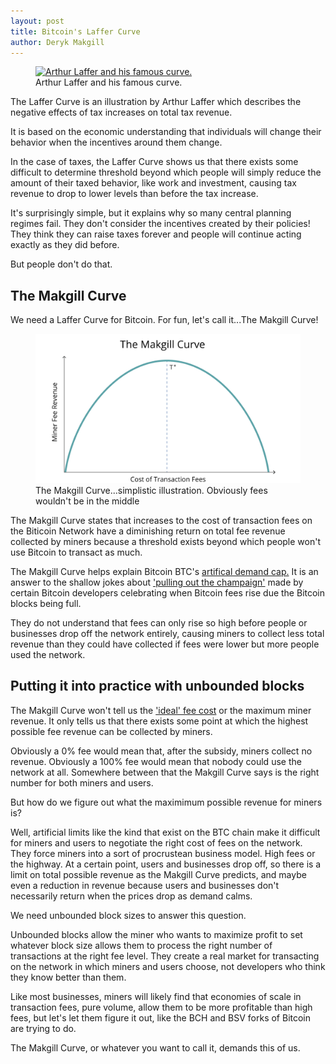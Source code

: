 ```yaml
---
layout: post
title: Bitcoin's Laffer Curve
author: Deryk Makgill
---
```




<figure class="side">
  <a href="https://snbchf.com/wp-content/uploads/2017/01/Laffer-and-the-curve-1024x751.jpg" target="_blank">
    <img src="https://snbchf.com/wp-content/uploads/2017/01/Laffer-and-the-curve-1024x751.jpg" alt="Arthur Laffer and his famous curve." loading="lazy">
  </a>
  <figcaption>
    Arthur Laffer and his famous curve.
    
    
  </figcaption>
</figure>



The Laffer Curve is an illustration by Arthur Laffer which describes the negative effects of tax increases on total tax revenue.

It is based on the economic understanding that individuals will change their behavior when the incentives around them change. 

In the case of taxes, the Laffer Curve shows us that there exists some difficult to determine threshold beyond which people will simply reduce the amount of their taxed behavior, like work and investment, causing tax revenue to drop to lower levels than before the tax increase.

It's surprisingly simple, but it explains why so many central planning regimes fail. They don't consider the incentives created by their policies! They think they can raise taxes forever and people will continue acting exactly as they did before. 

But people don't do that.

## The Makgill Curve

We need a Laffer Curve for Bitcoin. For fun, let's call it...The Makgill Curve!


<figure class="side">
  <a href="/makgill-curve.png" target="_blank">
    <img src="/makgill-curve.png" alt="Makgill curve." loading="lazy">
  </a>
  <figcaption>
    The Makgill Curve...simplistic illustration. Obviously fees wouldn't be in the middle
    
    
  </figcaption>
</figure>

The Makgill Curve states that increases to the cost of transaction fees on the Biticoin Network have a diminishing return on total fee revenue collected by miners because a threshold exists beyond which people won't use Bitcoin to transact as much.

The Makgill Curve helps explain Bitcoin BTC's [artifical demand cap.](https://breakingsatoshi.com/2020/01/17/btc-price-cap/) It is an answer to the shallow jokes about ['pulling out the champaign'](https://lists.linuxfoundation.org/pipermail/bitcoin-dev/2017-December/015455.html) made by certain Bitcoin developers celebrating when Bitcoin fees rise due the Bitcoin blocks being full. 

They do not understand that fees can only rise so high before people or businesses drop off the network entirely, causing miners to collect less total revenue than they could have collected if fees were lower but more people used the network. 

## Putting it into practice with unbounded blocks

The Makgill Curve won't tell us the ['ideal' fee cost](https://breakingsatoshi.com/2020/01/19/ideal-block-size/) or the maximum miner revenue. It only tells us that there exists some point at which the highest possible fee revenue can be collected by miners.

Obviously a 0% fee would mean that, after the subsidy, miners collect no revenue. Obviously a 100% fee would mean that nobody could use the network at all. Somewhere between that the Makgill Curve says is the right number for both miners and users. 

But how do we figure out what the maximimum possible revenue for miners is?

Well, artificial limits like the kind that exist on the BTC chain make it difficult for miners and users to negotiate the right cost of fees on the network. They force miners into a sort of procrustean business model. High fees or the highway. At a certain point, users and businesses drop off, so there is a limit on total possible revenue as the Makgill Curve predicts, and maybe even a reduction in revenue because users and businesses don't necessarily return when the prices drop as demand calms.

We need unbounded block sizes to answer this question. 

Unbounded blocks allow the miner who wants to maximize profit to set whatever block size allows them to process the right number of transactions at the right fee level. They create a real market for transacting on the network in which miners and users choose, not developers who think they know better than them.

Like most businesses, miners will likely find that economies of scale in transaction fees, pure volume, allow them to be more profitable than high fees, but let's let them figure it out, like the BCH and BSV forks of Bitcoin are trying to do.

The Makgill Curve, or whatever you want to call it, demands this of us.


























